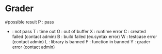 # Grader
#possible result
P : pass
- : not pass
T : time out
O : out of buffer
X : runtime error
C : created failed (contact admin)
B : build failed (ex.syntax error)
W : testcase error (contact admin)
L : library is banned
F : function in banned
Y : grader error (contact admin)
